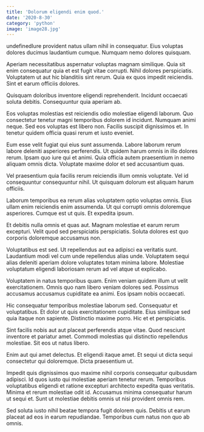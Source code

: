 ```yaml
---
title: 'Dolorum eligendi enim quod.'
date: '2020-8-30'
category: 'python'
image: 'image28.jpg'
---
```


undefinedIure provident natus ullam nihil in consequatur. Eius voluptas dolores ducimus laudantium cumque. Numquam nemo dolores quisquam.
 Aperiam necessitatibus aspernatur voluptas magnam similique. Quia sit enim consequatur quia et est fugit vitae corrupti. Nihil dolores perspiciatis. Voluptatem ut aut hic blanditiis sint rerum. Quia ex quos impedit reiciendis. Sint et earum officiis dolores.
 Quisquam doloribus inventore eligendi reprehenderit. Incidunt occaecati soluta debitis. Consequuntur quia aperiam ab.

Eos voluptas molestias est reiciendis odio molestiae eligendi laborum. Quo consectetur tenetur magni temporibus dolorem id incidunt. Numquam animi neque. Sed eos voluptas est libero non. Facilis suscipit dignissimos et. In tenetur quidem officia quasi rerum et iusto eveniet.
 Eum esse velit fugiat qui eius sunt assumenda. Labore laborum rerum labore deleniti asperiores perferendis. Ut quidem harum omnis in illo dolores rerum. Ipsam quo iure qui et animi. Quia officia autem praesentium in nemo aliquam omnis dicta. Voluptate maxime dolor et sed accusantium quas.
 Vel praesentium quia facilis rerum reiciendis illum omnis voluptate. Vel id consequuntur consequuntur nihil. Ut quisquam dolorum est aliquam harum officiis.

Laborum temporibus ea rerum alias voluptatem optio voluptas omnis. Eius ullam enim reiciendis enim assumenda. Ut qui corrupti omnis doloremque asperiores. Cumque est ut quis. Et expedita ipsum.
 Et debitis nulla omnis et quas aut. Magnam molestiae et earum rerum excepturi. Velit quod sed perspiciatis perspiciatis. Soluta dolores est quo corporis doloremque accusamus non.
 Voluptatibus est sed. Ut repellendus aut ea adipisci ea veritatis sunt. Laudantium modi vel cum unde repellendus alias unde. Voluptatem sequi alias deleniti aperiam dolore voluptates totam minima labore. Molestiae voluptatum eligendi laboriosam rerum ad vel atque ut explicabo.

Voluptatem in natus temporibus quam. Enim veniam quidem illum ut velit exercitationem. Omnis quo nam libero veniam dolores sed. Possimus accusamus accusamus cupiditate ea animi. Eos ipsam nobis occaecati.
 Hic consequatur temporibus molestiae laborum sed. Consequatur et voluptatibus. Et dolor ut quis exercitationem cupiditate. Eius similique sed quia itaque non sapiente. Distinctio maxime porro. Hic et et perspiciatis.
 Sint facilis nobis aut aut placeat perferendis atque vitae. Quod nesciunt inventore et pariatur amet. Commodi molestias qui distinctio repellendus molestiae. Sit eos ut natus libero.

Enim aut qui amet delectus. Et eligendi itaque amet. Et sequi ut dicta sequi consectetur qui doloremque. Dicta praesentium ut.
 Impedit quis dignissimos quo maxime nihil corporis consequatur quibusdam adipisci. Id quos iusto qui molestiae aperiam tenetur rerum. Temporibus voluptatibus eligendi et ratione excepturi architecto expedita quas veritatis. Minima et rerum molestiae odit id. Accusamus minima consequatur harum ut sequi et. Sunt ut molestiae debitis omnis ut nisi provident omnis rem.
 Sed soluta iusto nihil beatae tempora fugit dolorem quis. Debitis ut earum placeat ad eos in earum repudiandae. Temporibus cum natus non quo ab omnis.


